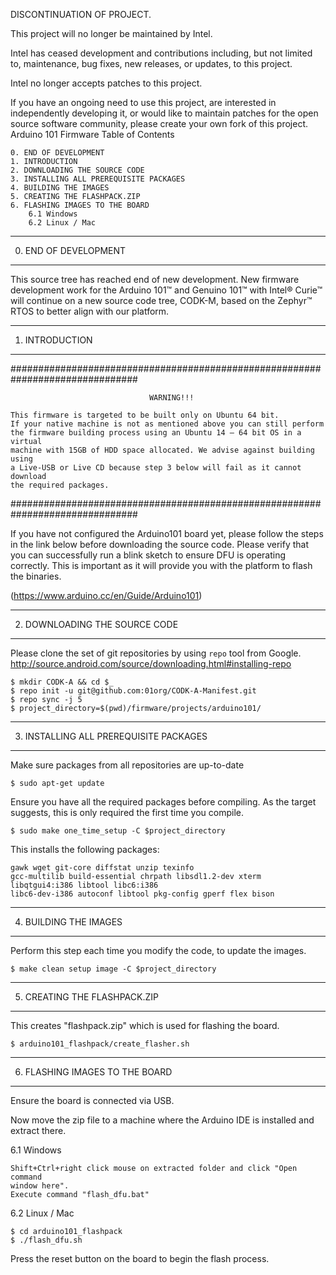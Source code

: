 DISCONTINUATION OF PROJECT.

This project will no longer be maintained by Intel.

Intel has ceased development and contributions including, but not limited to, maintenance, bug fixes, new releases, or updates, to this project. 

Intel no longer accepts patches to this project.

If you have an ongoing need to use this project, are interested in independently developing it, or would like to maintain patches for the open source software community, please create your own fork of this project. 
                               Arduino 101 Firmware
Table of Contents

    0. END OF DEVELOPMENT
    1. INTRODUCTION
    2. DOWNLOADING THE SOURCE CODE
    3. INSTALLING ALL PREREQUISITE PACKAGES
    4. BUILDING THE IMAGES
    5. CREATING THE FLASHPACK.ZIP
    6. FLASHING IMAGES TO THE BOARD
        6.1 Windows
        6.2 Linux / Mac
------------------------------------------------------------------------------
0. END OF DEVELOPMENT
------------------------------------------------------------------------------
This source tree has reached end of new development. New firmware development 
work for the Arduino 101™ and Genuino 101™ with Intel® Curie™ will continue on
a new source code tree, CODK-M, based on the Zephyr™ RTOS to better align with
our platform. 

------------------------------------------------------------------------------
1. INTRODUCTION
------------------------------------------------------------------------------

###############################################################################

                                   WARNING!!!

    This firmware is targeted to be built only on Ubuntu 64 bit.
    If your native machine is not as mentioned above you can still perform
    the firmware building process using an Ubuntu 14 – 64 bit OS in a virtual
    machine with 15GB of HDD space allocated. We advise against building using
    a Live-USB or Live CD because step 3 below will fail as it cannot download
    the required packages.

###############################################################################

If you have not configured the Arduino101 board yet, please follow the steps in
the link below before downloading the source code. Please verify that you can
successfully run a blink sketch to ensure DFU is operating correctly.
This is important as it will provide you with the platform to flash the
binaries.

   (https://www.arduino.cc/en/Guide/Arduino101)

------------------------------------------------------------------------------
2. DOWNLOADING THE SOURCE CODE
------------------------------------------------------------------------------
Please clone the set of git repositories by using `repo` tool from Google.
http://source.android.com/source/downloading.html#installing-repo

    $ mkdir CODK-A && cd $_
    $ repo init -u git@github.com:01org/CODK-A-Manifest.git
    $ repo sync -j 5
    $ project_directory=$(pwd)/firmware/projects/arduino101/

------------------------------------------------------------------------------
3. INSTALLING ALL PREREQUISITE PACKAGES
------------------------------------------------------------------------------
Make sure packages from all repositories are up-to-date

    $ sudo apt-get update

Ensure you have all the required packages before compiling. As the target
suggests, this is only required the first time you compile.

    $ sudo make one_time_setup -C $project_directory

This installs the following packages:

    gawk wget git-core diffstat unzip texinfo
    gcc-multilib build-essential chrpath libsdl1.2-dev xterm
    libqtgui4:i386 libtool libc6:i386
    libc6-dev-i386 autoconf libtool pkg-config gperf flex bison

------------------------------------------------------------------------------
4. BUILDING THE IMAGES
------------------------------------------------------------------------------
Perform this step each time you modify the code, to update
the images.

    $ make clean setup image -C $project_directory

------------------------------------------------------------------------------
5. CREATING THE FLASHPACK.ZIP
------------------------------------------------------------------------------
This creates "flashpack.zip" which is used for flashing the board.

    $ arduino101_flashpack/create_flasher.sh

------------------------------------------------------------------------------
6. FLASHING IMAGES TO THE BOARD
------------------------------------------------------------------------------
Ensure the board is connected via USB.

Now move the zip file to a machine where the Arduino IDE is installed
and extract there.

6.1 Windows

    Shift+Ctrl+right click mouse on extracted folder and click "Open command
    window here".
    Execute command "flash_dfu.bat"

6.2 Linux / Mac

    $ cd arduino101_flashpack
    $ ./flash_dfu.sh

Press the reset button on the board to begin the flash process.
